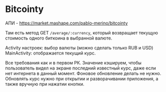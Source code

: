 # Bitcointy
АПИ - https://market.mashape.com/pablo-merino/bitcointy

Там есть метод GET `/average/:currency`, который возвращает текущую стоимость одного биткоина в выбранной валюте.

Activity настроек: выбор валюты (можно сделать только RUB и USD)
MainActivity: отображается текущий курс.

Все требования как и в первом РК. Значение кэшируем, чтобы пользователь видел на экране последний известный курс, 
даже если нет интернета в данный момент. Фоновое обновление делать не нужно. Обновлять курс нужно при открытии и 
разворачивании приложения, а также вручную при нажатии кнопки.
